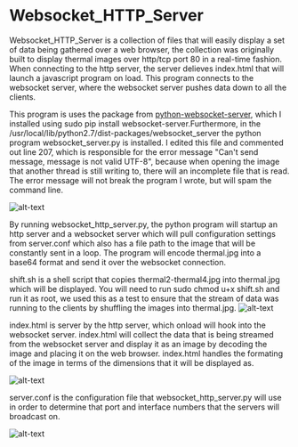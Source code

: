 # Websocket_HTTP_Server
Websocket_HTTP_Server is a collection of files that will easily display a set of data being gathered over a web browser, the collection was originally built to display thermal images over http/tcp port 80 in a real-time fashion. When connecting to the http server, the server delieves index.html that will launch a javascript program on load. This program connects to the websocket server, where the websocket server pushes data down to all the clients.

This program is uses the package from [python-websocket-server](https://github.com/Pithikos/python-websocket-server), which I installed using sudo pip install websocket-server.Furthermore, in the /usr/local/lib/python2.7/dist-packages/websocket_server the python program websocket_server.py is installed. I edited this file and commented out line 207, which is responsible for the error message "Can't send message, message is not valid UTF-8", because when opening the image that another thread is still writing to, there will an incomplete file that is read. The error message will not break the program I wrote, but will spam the command line.

![alt-text](https://raw.githubusercontent.com/cj667113/Websocket_HTTP_Server/master/Img/Web_socket_error_message_spam.jpg)

By running websocket_http_server.py, the python program will startup an http server and a websocket server which will pull configuration settings from server.conf which also has a file path to the image that will be constantly sent in a loop. The program will encode thermal.jpg into a base64 format and send it over the websocket connection.

shift.sh is a shell script that copies thermal2-thermal4.jpg into thermal.jpg which will be displayed. You will need to run sudo chmod u+x shift.sh and run it as root, we used this as a test to ensure that the stream of data was running to the clients by shuffling the images into thermal.jpg.
![alt-text](https://raw.githubusercontent.com/cj667113/Websocket_HTTP_Server/master/Img/shift.jpg)

index.html is server by the http server, which onload will hook into the websocket server. index.html will collect the data that is being streamed from the websocket server and display it as an image by decoding the image and placing it on the web browser. index.html handles the formating of the image in terms of the dimensions that it will be displayed as.

![alt-text](https://raw.githubusercontent.com/cj667113/Websocket_HTTP_Server/master/Img/index.jpg)

server.conf is the configuration file that websocket_http_server.py will use in order to determine that port and interface numbers that the servers will broadcast on.

![alt-text](https://raw.githubusercontent.com/cj667113/Websocket_HTTP_Server/master/Img/server_conf.jpg)
